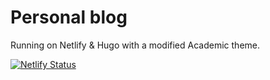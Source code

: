 # Personal blog

Running on Netlify & Hugo with a modified Academic theme.

[![Netlify Status](https://api.netlify.com/api/v1/badges/0d31a6c5-b1a5-46e8-aaa7-1c93c072934c/deploy-status)](https://app.netlify.com/sites/zealous-heyrovsky-c556c4/deploys)
